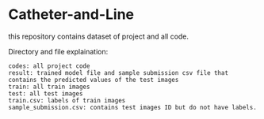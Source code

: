 # Catheter-and-Line
this repository contains dataset of project and all code.

Directory and file explaination:

    codes: all project code
    result: trained model file and sample submission csv file that contains the predicted values of the test images
    train: all train images
    test: all test images
    train.csv: labels of train images
    sample_submission.csv: contains test images ID but do not have labels. 

